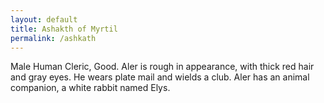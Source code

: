 ```yaml
---
layout: default
title: Ashakth of Myrtil
permalink: /ashkath
---
```


Male Human Cleric, Good. Aler is rough in appearance, with thick red hair and gray eyes. He wears plate mail and wields a club. Aler has an animal companion, a white rabbit named Elys.
